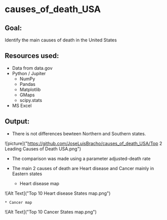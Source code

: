 # causes_of_death_USA

## Goal:
Identify the main causes of death in the United States

## Resources used:
* Data from data.gov
* Python / Jupiter
	* NumPy
	* Pandas
	* Matplotlib
	* GMaps
	* scipy.stats
* MS Excel

## Output:
* There is not differences bewteen Northern and Southern states.

![picture]("https://github.com/JoseLuisBracho/causes_of_death_USA/Top 2 Leading Causes of Death USA.png")
 
* The comparison was made using a parameter adjusted-death rate

* The main 2 causes of death are Heart disease and Cancer mainly in Eastern states

	* Heart disease map

 ![Alt Text]("Top 10 Heart disease States map.png")

	* Cancer map
	
![Alt Text]("Top 10 Cancer States map.png")
